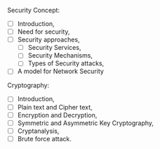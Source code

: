 
Security Concept: 

 - [ ] Introduction,
 - [ ] Need for security,
 - [ ] Security approaches,
    - [ ] Security Services,
    - [ ] Security Mechanisms,
    - [ ] Types of Security attacks,
 - [ ] A model for Network Security

Cryptography: 

 - [ ] Introduction,
 - [ ] Plain text and Cipher text,
 - [ ] Encryption and  Decryption,
 - [ ] Symmetric and Asymmetric Key Cryptography,
 - [ ] Cryptanalysis,
 - [ ] Brute force attack.
